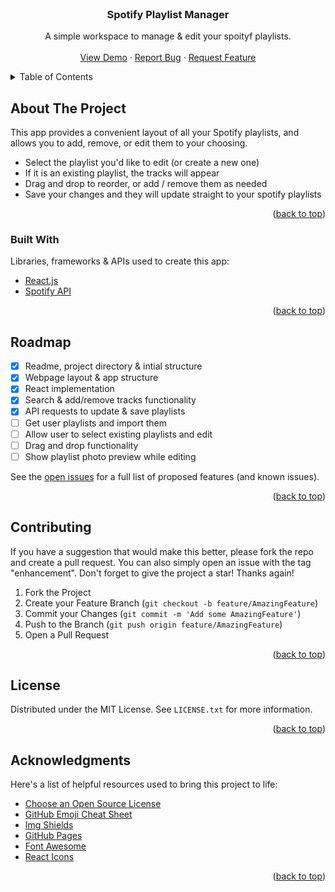 <div id="top"></div>

<!-- Button Shields (only available when repo goes public) 
![GitHub repo size](https://img.shields.io/github/repo-size/ryan1431/spotify-playlist-manager?logo=GitHub&style=for-the-badge)
-->

<!-- PROJECT LOGO -->
<br />
<div align="center">
  <!-- <a href="https://github.com/othneildrew/Best-README-Template">
    <img src="images/logo.png" alt="Logo" width="80" height="80">
  </a> -->

  <h3 align="center">Spotify Playlist Manager</h3>

  <p align="center">
    A simple workspace to manage & edit your spoityf playlists.
    <br />
    <br />
    <a href="https://github.com/ryan1431/spotify-playlist-manager">View Demo</a>
    ·
    <a href="https://github.com/ryan1431/spotify-playlist-manager/issues">Report Bug</a>
    ·
    <a href="https://github.com/ryan1431/spotify-playlist-manager/issues">Request Feature</a>
  </p>
</div>



<!-- TABLE OF CONTENTS -->
<details>
  <summary>Table of Contents</summary>
  <ol>
    <li>
      <a href="#about-the-project">About The Project</a>
      <ul>
        <li><a href="#built-with">Built With</a></li>
      </ul>
    </li>
    <!-- <li>
      <a href="#getting-started">Getting Started</a>
      <ul>
        <li><a href="#prerequisites">Prerequisites</a></li>
        <li><a href="#installation">Installation</a></li>
      </ul>
    </li> 
    <li><a href="#usage">Usage</a></li> -->
    <li><a href="#roadmap">Roadmap</a></li>
    <li><a href="#contributing">Contributing</a></li>
    <li><a href="#license">License</a></li>
    <!-- <li><a href="#contact">Contact</a></li> -->
    <li><a href="#acknowledgments">Acknowledgments</a></li>
  </ol>
</details>



<!-- ABOUT THE PROJECT -->
## About The Project

<!-- [![Product Name Screen Shot][product-screenshot]](https://example.com) -->

This app provides a convenient layout of all your Spotify playlists, and allows you to add, remove, or edit them to your choosing. 

* Select the playlist you'd like to edit (or create a new one)
* If it is an existing playlist, the tracks will appear
* Drag and drop to reorder, or add / remove them as needed
* Save your changes and they will update straight to your spotify playlists


<p align="right">(<a href="#top">back to top</a>)</p>



### Built With

Libraries, frameworks & APIs used to create this app: 

* [React.js](https://reactjs.org/)
* [Spotify API](https://developer.spotify.com/documentation/web-api/)


<p align="right">(<a href="#top">back to top</a>)</p>



<!-- GETTING STARTED 
## Getting Started

This is an example of how you may give instructions on setting up your project locally.
To get a local copy up and running follow these simple example steps.

### Prerequisites

This is an example of how to list things you need to use the software and how to install them.
* npm
  ```sh
  npm install npm@latest -g
  ```

### Installation

_Below is an example of how you can instruct your audience on installing and setting up your app. This template doesn't rely on any external dependencies or services._

1. Get a free API Key at [https://example.com](https://example.com)
2. Clone the repo
   ```sh
   git clone https://github.com/your_username_/Project-Name.git
   ```
3. Install NPM packages
   ```sh
   npm install
   ```
4. Enter your API in `config.js`
   ```js
   const API_KEY = 'ENTER YOUR API';
   ```

<p align="right">(<a href="#top">back to top</a>)</p>

-->

<!-- USAGE EXAMPLES 
## Usage

Use this space to show useful examples of how a project can be used. Additional screenshots, code examples and demos work well in this space. You may also link to more resources.

_For more examples, please refer to the [Documentation](https://example.com)_

<p align="right">(<a href="#top">back to top</a>)</p>
-->


<!-- ROADMAP -->
## Roadmap

- [x] Readme, project directory & intial structure
- [x] Webpage layout & app structure
- [x] React implementation
- [x] Search & add/remove tracks functionality
- [x] API requests to update & save playlists
- [ ] Get user playlists and import them
- [ ] Allow user to select existing playlists and edit
- [ ] Drag and drop functionality
- [ ] Show playlist photo preview while editing

See the [open issues](https://github.com/othneildrew/Best-README-Template/issues) for a full list of proposed features (and known issues).

<p align="right">(<a href="#top">back to top</a>)</p>



<!-- CONTRIBUTING -->
## Contributing

If you have a suggestion that would make this better, please fork the repo and create a pull request. You can also simply open an issue with the tag "enhancement".
Don't forget to give the project a star! Thanks again!

1. Fork the Project
2. Create your Feature Branch (`git checkout -b feature/AmazingFeature`)
3. Commit your Changes (`git commit -m 'Add some AmazingFeature'`)
4. Push to the Branch (`git push origin feature/AmazingFeature`)
5. Open a Pull Request

<p align="right">(<a href="#top">back to top</a>)</p>



<!-- LICENSE -->
## License

Distributed under the MIT License. See `LICENSE.txt` for more information.

<p align="right">(<a href="#top">back to top</a>)</p>



<!-- CONTACT 
## Contact

Your Name - [@your_twitter](https://twitter.com/your_username) - email@example.com

Project Link: [https://github.com/your_username/repo_name](https://github.com/your_username/repo_name)

<p align="right">(<a href="#top">back to top</a>)</p>

-->

<!-- ACKNOWLEDGMENTS -->
## Acknowledgments

Here's a list of helpful resources used to bring this project to life:

* [Choose an Open Source License](https://choosealicense.com)
* [GitHub Emoji Cheat Sheet](https://www.webpagefx.com/tools/emoji-cheat-sheet)
* [Img Shields](https://shields.io)
* [GitHub Pages](https://pages.github.com)
* [Font Awesome](https://fontawesome.com)
* [React Icons](https://react-icons.github.io/react-icons/search)


<p align="right">(<a href="#top">back to top</a>)</p>



<!-- MARKDOWN LINKS & IMAGES -->
<!-- https://www.markdownguide.org/basic-syntax/#reference-style-links -->
[contributors-shield]: https://img.shields.io/github/contributors/ryan1431/spotify-playlist-manager.svg?style=for-the-badge
[contributors-url]: https://github.com/ryan1431/spotify-playlist-manager/graphs/contributors
[forks-shield]: https://img.shields.io/github/forks/ryan1431/spotify-playlist-manager.svg?style=for-the-badge
[forks-url]: https://github.com/ryan1431/spotify-playlist-manager/network/members
[stars-shield]: https://img.shields.io/github/stars/ryan1431/spotify-playlist-manager.svg?style=for-the-badge
[stars-url]: https://github.com/ryan1431/spotify-playlist-manager/stargazers
[issues-shield]: https://img.shields.io/github/issues/ryan1431/spotify-playlist-manager.svg?style=for-the-badge
[issues-url]: https://github.com/ryan1431/spotify-playlist-manager/issues
[license-shield]: https://img.shields.io/github/license/ryan1431/spotify-playlist-manager.svg?style=for-the-badge
[license-url]: https://github.com/ryan1431/spotify-playlist-manager/blob/master/LICENSE.txt
[linkedin-shield]: https://img.shields.io/badge/-LinkedIn-black.svg?style=for-the-badge&logo=linkedin&colorB=555
[linkedin-url]: https://linkedin.com/in/ryan1431
[product-screenshot]: https://github.com/othneildrew/Best-README-Template/blob/master/images/screenshot.png?raw=true
